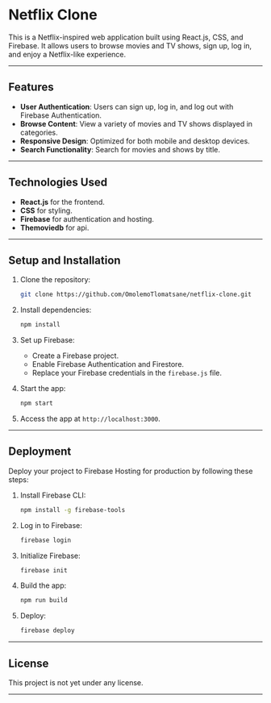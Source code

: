# Netflix Clone

This is a Netflix-inspired web application built using React.js, CSS, and Firebase. It allows users to browse movies and TV shows, sign up, log in, and enjoy a Netflix-like experience.

---

## Features

- **User Authentication**: Users can sign up, log in, and log out with Firebase Authentication.
- **Browse Content**: View a variety of movies and TV shows displayed in categories.
- **Responsive Design**: Optimized for both mobile and desktop devices.
- **Search Functionality**: Search for movies and shows by title.

---

## Technologies Used

- **React.js** for the frontend.
- **CSS** for styling.
- **Firebase** for authentication and hosting.
- **Themoviedb** for api.

---

## Setup and Installation

1. Clone the repository:
   ```bash
   git clone https://github.com/OmolemoTlomatsane/netflix-clone.git
   ```

2. Install dependencies:
   ```bash
   npm install
   ```

3. Set up Firebase:
   - Create a Firebase project.
   - Enable Firebase Authentication and Firestore.
   - Replace your Firebase credentials in the `firebase.js` file.

4. Start the app:
   ```bash
   npm start
   ```

5. Access the app at `http://localhost:3000`.

---

## Deployment

Deploy your project to Firebase Hosting for production by following these steps:

1. Install Firebase CLI:
   ```bash
   npm install -g firebase-tools
   ```

2. Log in to Firebase:
   ```bash
   firebase login
   ```

3. Initialize Firebase:
   ```bash
   firebase init
   ```

4. Build the app:
   ```bash
   npm run build
   ```

5. Deploy:
   ```bash
   firebase deploy
   ```

---

## License

This project is not yet under any license.

---
